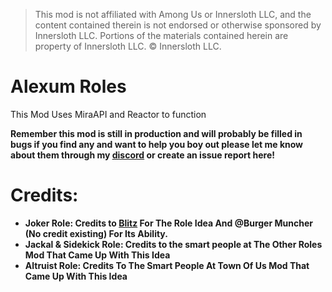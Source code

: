 > This mod is not affiliated with Among Us or Innersloth LLC, and the content contained therein is not endorsed or otherwise sponsored by Innersloth LLC. Portions of the materials contained herein are property of Innersloth LLC. © Innersloth LLC.

# Alexum Roles

This Mod Uses MiraAPI and Reactor to function

**Remember this mod is still in production and will probably be filled in bugs if you find any and want to help you boy out please let me know about them through my [discord](https://discord.gg/7wU5HMPtCB) or create an issue report here!**

# Credits:
* **Joker Role: Credits to [Blitz](https://www.youtube.com/@HeloBaloo) For The Role Idea And @Burger Muncher (No credit existing) For Its Ability.**
* **Jackal & Sidekick Role: Credits to the smart people at The Other Roles Mod That Came Up With This Idea**
* **Altruist Role: Credits To The Smart People At Town Of Us Mod That Came Up With This Idea** 
